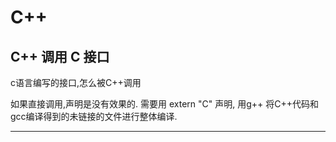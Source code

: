 C++
====

C++ 调用 C 接口
----

c语言编写的接口,怎么被C++调用

如果直接调用,声明是没有效果的. 需要用 extern "C" 声明, 用g++ 将C++代码和gcc编译得到的未链接的文件进行整体编译.


-----



